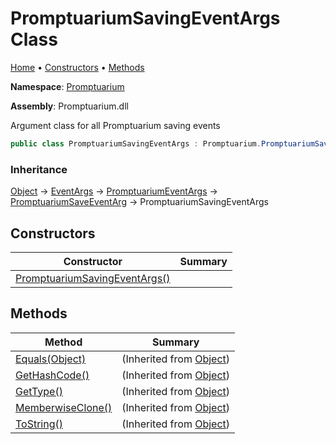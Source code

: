 # PromptuariumSavingEventArgs Class

[Home](../../README.md) &#x2022; [Constructors](#constructors) &#x2022; [Methods](#methods)

**Namespace**: [Promptuarium](../README.md)

**Assembly**: Promptuarium\.dll

  
Argument class for all Promptuarium saving events

```csharp
public class PromptuariumSavingEventArgs : Promptuarium.PromptuariumSaveEventArg
```

### Inheritance

[Object](https://docs.microsoft.com/en-us/dotnet/api/system.object) &#x2192; [EventArgs](https://docs.microsoft.com/en-us/dotnet/api/system.eventargs) &#x2192; [PromptuariumEventArgs](../PromptuariumEventArgs/README.md) &#x2192; [PromptuariumSaveEventArg](../PromptuariumSaveEventArg/README.md) &#x2192; PromptuariumSavingEventArgs

## Constructors

| Constructor | Summary |
| ----------- | ------- |
| [PromptuariumSavingEventArgs()](-ctor/README.md) | |

## Methods

| Method | Summary |
| ------ | ------- |
| [Equals(Object)](https://docs.microsoft.com/en-us/dotnet/api/system.object.equals) |  \(Inherited from [Object](https://docs.microsoft.com/en-us/dotnet/api/system.object)\) |
| [GetHashCode()](https://docs.microsoft.com/en-us/dotnet/api/system.object.gethashcode) |  \(Inherited from [Object](https://docs.microsoft.com/en-us/dotnet/api/system.object)\) |
| [GetType()](https://docs.microsoft.com/en-us/dotnet/api/system.object.gettype) |  \(Inherited from [Object](https://docs.microsoft.com/en-us/dotnet/api/system.object)\) |
| [MemberwiseClone()](https://docs.microsoft.com/en-us/dotnet/api/system.object.memberwiseclone) |  \(Inherited from [Object](https://docs.microsoft.com/en-us/dotnet/api/system.object)\) |
| [ToString()](https://docs.microsoft.com/en-us/dotnet/api/system.object.tostring) |  \(Inherited from [Object](https://docs.microsoft.com/en-us/dotnet/api/system.object)\) |

